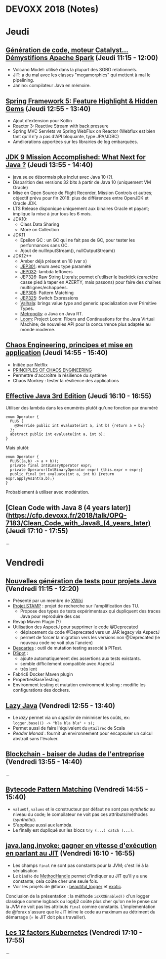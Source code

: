 # DEVOXX 2018 (Notes)

# Jeudi

## [Génération de code, moteur Catalyst... Démystifions Apache Spark](https://cfp.devoxx.fr/2018/talk/QDX-9426/Generation_de_code,_moteur_Catalyst%E2%80%A6_Demystifions_Apache_Spark_!) (Jeudi 11:15 - 12:00)

- Volcano Model: utilisé dans la plupart des SGBD relationnels.
- JIT: a du mal avec les classes "megamorphics" qui mettent à mal le pipelining.
- Janino: compilateur Java en mémoire.

## [Spring Framework 5: Feature Highlight & Hidden Gems](https://cfp.devoxx.fr/2018/talk/MIC-1172/Spring_Framework_5:_Feature_Highlights_&_Hidden_Gems) (Jeudi 12:55 - 13:40)

- Ajout d'extension pour Kotlin
- Reactor 3: Reactive Stream with back pressure
- Spring MVC Servlets vs Spring WebFlux on Reactor (Webflux est bien tant qu'il n'y a pas d'API bloquante, type JPA/JDBC)
- Améliorations apportées sur les librairies de log embarquées.

## [JDK 9 Mission Accomplished: What Next for Java ?](https://cfp.devoxx.fr/2018/talk/ZCY-6316/JDK_9_Mission_Accomplished:_What_Next_For_Java) (Jeudi 13:55 - 14:40)

- java.se.ee désormais plus inclut avec Java 10 (?).
- Disparition des versions 32 bits à partir de Java 10 (uniquement VM Oracle)
- Mise en Open Source de Flight Recorder, Mission Controls et autres; objectif prévu pour fin 2018: plus de différences entre OpenJDK et Oracle JDK.
- LTS Release disponique uniquement aux binaires Oracle et payant; implique la mise à jour tous les 6 mois.
- JDK10:
  - Class Data Sharing
  - More on Collection
- JDK11
  - Epsilon GC : un GC qui ne fait pas de GC, pour tester les performances sans GC.
  - Ajout de nullInputStream(), nullOutputStream()
- JDK12++
  - Amber déjà présent en 10 (var x)
  - [JEP301](http://openjdk.java.net/jeps/301): enum avec type paramété
  - [JEP032](http://openjdk.java.net/jeps/302): lambda leftovers
  - [JEP326](http://openjdk.java.net/jeps/326): Raw String Literals; permet d'utiliser le backtick (caractère casse pied à taper en AZERTY, mais passons) pour faire des chaînes multilignes/echappées.
  - [JEP305](http://openjdk.java.net/jeps/305): Pattern Matching
  - [JEP325](http://openjdk.java.net/jeps/325): Switch Expressions
  - [Valhala](http://openjdk.java.net/projects/valhalla/): brings value type and generic specialization over Primitive Types.
  - [Metropolis](http://openjdk.java.net/projects/metropolis/): a Java on Java RT.
  - [Loom](cr.openjdk.java.net/~rpressler/loom/Loom-Proposal.html): Project Loom: Fibers and Continuations for the Java Virtual Machine; de nouvelles API pour la concurrence plus adaptée au monde moderne.

## [Chaos Engineering, principes et mise en application](https://cfp.devoxx.fr/2018/talk/IQJ-6767/Chaos_Engineering,_principes_et_mise_en_application) (Jeudi 14:55 - 15:40)

- Initiée par Netflix
- [PRINCIPLES OF CHAOS ENGINEERING](http://principlesofchaos.org/)
- Permettre d'accroître la résilience du système
- Chaos Monkey : tester la résilience des applications

## [Effective Java 3rd Edition](https://cfp.devoxx.fr/2018/talk/TXO-1273/Effective_Java,_Third_Edition:_Keepin'_it_Effective) (Jeudi 16:10 - 16:55)

Utiliser des lambda dans les enumérés plutôt qu'une fonction par énuméré

    enum Operator {
      PLUS {
        @Override public int evaluate(int a, int b) {return a + b;}
      };
      abstract public int evaluate(int a, int b);
    }

Mais plutôt:

    enum Operator {
      PLUS((a,b) -> a + b));
      private final IntBinaryOperator expr;
      private Operaror(IntBinaryOperator expr) {this.expr = expr;}  
      public final int evaluate(int a, int b) {return expr.applyAsInt(a,b);}
    }

Probablement à utiliser avec modération.

## [Clean Code with Java 8 (4 years later)](https://cfp.devoxx.fr/2018/talk/OPQ-7183/Clean_Code_with_Java8_(4_years_later) (Jeudi 17:10 - 17:55)

...

# Vendredi

## [Nouvelles génération de tests pour projets Java](https://cfp.devoxx.fr/2018/talk/OCF-8843/Nouvelle_generation_de_tests_pour_projets_Java) (Vendredi 11:15 - 12:20)

- Présenté par un membre de [XWiki](https://fr.wikipedia.org/wiki/XWiki)
- [Projet STAMP](https://www.stamp-project.eu/view/main) : projet de recherche sur l'amplification des TU.
  - Propose des types de tests expérimentaux qui dupliquent des traces Java pour reproduire des cas
- Revap Maven Plugin (?)
- Utilisation des AspectJ pour supprimer le code @Deprecated
  - déplacement du code @Deprecated vers un JAR legacy via AspectJ
  - permet de forcer la migration vers les versions non @Deprecated (le nouveau code ne voit plus l'ancien)
- [Descartes](https://github.com/STAMP-project/pitest-descartes) : outil de mutation testing associé à PITest.
- [DSpot](https://github.com/STAMP-project/dspot) :
  - ajoute automatiquement des assertions aux tests existants.
  - semble difficilement compatible avec AspectJ
  - très lent
- Fabric8 Docker Maven plugin
- PropertiesBaseTesting
- Environment testing et mutation environment testing : modifie les configurations des dockers.

## [Lazy Java](https://cfp.devoxx.fr/2018/talk/XHI-1349/Lazy_Java) (Vendredi 12:55 - 13:40)

- Le _lazy_ permet via un _supplier_ de minimiser les coûts, ex: `logger.base(() -> "bla bla bla" + s);`
- Permet aussi de faire l'équivalent du `@tailrec` de Scala
- _Reader Monad_ : fournit un environnement pour encapsuler un calcul abstrait sans l'évaluer.

## [Blockchain - baiser de Judas de l'entreprise](https://cfp.devoxx.fr/2018/talk/LCK-0461/Blockchain_:_le_baiser_de_Judas_de_l%E2%80%99Entreprise) (Vendredi 13:55 - 14:40)

...

## [Bytecode Pattern Matching](https://cfp.devoxx.fr/2018/talk/DGI-1882/Bytecode_Pattern_Matching) (Vendredi 14:55 - 15:40)

- `valueOf`, `values` et le constructeur par défaut ne sont pas _synthetic_ au niveau du code; le compilateur ne voit pas ces attributs/méthodes (_synthetic_).
- S'applique aussi aux lambda.
- Le finally est dupliqué sur les blocs `try (...) catch (...)`.

## [java.lang.invoke: gagner en vitesse d'exécution en parlant au JIT](https://cfp.devoxx.fr/2018/talk/RCG-8661/java.lang.invoke:_gagner_en_vitesse_d'execution_en_parlant_au_JIT) (Vendredi 16:10 - 16:55)

- Les champs `final` ne sont pas constants pour la JVM; c'est lié à la sérialisation
- Le `bindTo` de [MethodHandle](https://docs.oracle.com/javase/8/docs/api/java/lang/invoke/MethodHandle.html#bindTo-java.lang.Object-) permet d'indiquer au JIT qu'il y a une constante; cela coûte cher une seule fois.
- Voir les projets de @forax : [beautiful_logger](https://github.com/forax/beautiful_logger) et [exotic](https://github.com/forax/exotic).

Conclusion de la présentation : la méthode `isXXXEnabled()` d'un logger classique comme logback ou log4j2 coûte plus cher qu'on ne le pense car la JVM ne voit pas les attributs `final` comme constants. 
L'implementation de @forax s'assure que le JIT inline le code au maximum au détriment du démarrage (= le JIT doit plus travailler).

## [Les 12 factors Kubernetes](https://cfp.devoxx.fr/2018/talk/ACQ-2247/Les_12_factors_Kubernetes) (Vendredi 17:10 - 17:55)

...

